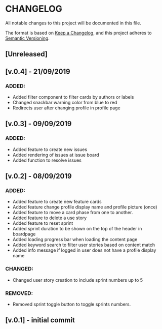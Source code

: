 # CHANGELOG

All notable changes to this project will be documented in this file.

The format is based on [Keep a Changelog](https://keepachangelog.com/en/1.0.0/),
and this project adheres to [Semantic Versioning](https://semver.org/spec/v2.0.0.html).

## [Unreleased]

## [v.0.4] - 21/09/2019

### ADDED:

- Added filter component to filter cards by authors or labels
- Changed snackbar warning color from blue to red
- Redirects user after changing profile in profile page

## [v.0.3] - 09/09/2019

### ADDED:

- Added feature to create new issues
- Added rendering of issues at issue board
- Added function to resolve issues

## [v.0.2] - 08/09/2019

### ADDED:

- Added feature to create new feature cards
- Added feature change profile display name and profile picture (once)
- Added feature to move a card phase from one to another.
- Added feature to delete a use story
- Added feature to reset sprint
- Added sprint duration to be shown on the top of the header in boardpage
- Added loading progress bar when loading the content page
- Added keyword search to filter user stories based on content match
- Added info message if logged in user does not have a profile display name

### CHANGED:

- Changed user story creation to include sprint numbers up to 5

### REMOVED:

- Removed sprint toggle button to toggle sprints numbers.

## [v.0.1] - initial commit
